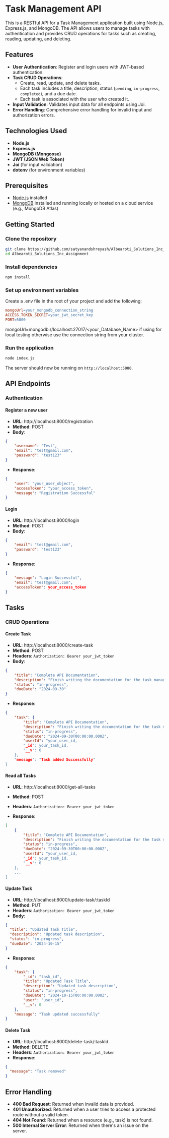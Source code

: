# Task Management API

This is a RESTful API for a Task Management application built using Node.js, Express.js, and MongoDB. The API allows users to manage tasks with authentication and provides CRUD operations for tasks such as creating, reading, updating, and deleting.

## Features

- **User Authentication**: Register and login users with JWT-based authentication.
- **Task CRUD Operations**:
  - Create, read, update, and delete tasks.
  - Each task includes a title, description, status (`pending`, `in-progress`, `completed`), and a due date.
  - Each task is associated with the user who created it.
- **Input Validation**: Validates input data for all endpoints using Joi.
- **Error Handling**: Comprehensive error handling for invalid input and authorization errors.

## Technologies Used

- **Node.js**
- **Express.js**
- **MongoDB (Mongoose)**
- **JWT (JSON Web Token)**
- **Joi** (for input validation)
- **dotenv** (for environment variables)

## Prerequisites

- [Node.js](https://nodejs.org/) installed
- [MongoDB](https://www.mongodb.com/) installed and running locally or hosted on a cloud service (e.g., MongoDB Atlas)

## Getting Started

### Clone the repository

```bash
git clone https://github.com/satyanandshreyash/Albearoti_Solutions_Inc_Assignment.git
cd Albearoti_Solutions_Inc_Assignment
```
### Install dependencies

```bash
npm install
```
### Set up environment variables

Create a .env file in the root of your project and add the following:

```makefile
mongoUrl=your_mongodb_connection_string
ACCESS_TOKEN_SECRET=your_jwt_secret_key
PORT=5000
```
mongoUrl=mongodb://localhost:27017/<your_Database_Name> if using for local testing otherwise use the connection string from your cluster.

### Run the application
```bash
node index.js
```
The server should now be running on `http://localhost:5000`.

## API Endpoints

### Authentication
#### Register a new user
- **URL**: http://localhost:8000/registration
- **Method**: POST
- **Body**: 
```json
{
    "username": "Test",
    "email": "test@gmail.com",
    "password": "test123"
}
```
- **Response**:
```json
{   
    "user": "your_user_object", 
    "accessToken": "your_access_token",
    "message": "Registration Successful"
}   
```
#### Login
- **URL**: http://localhost:8000/login
- **Method**: POST
- **Body**: 
```json
{
    "email": "test@gmail.com",
    "password": "test123"
}
```
- **Response**:
```json
{   
    "message": "Login Successful",
    "email": "test@gmail.com",
    "accessToken": your_access_token
}   
```
## Tasks
### CRUD Operations
#### Create Task

- **URL**: http://localhost:8000/create-task
- **Method**: POST
- **Headers**: `Authorization: Bearer your_jwt_token`
- **Body**: 
```json
{
    "title": "Complete API Documentation",
    "description": "Finish writing the documentation for the task management API.",
    "status": "in-progress",
    "dueDate": "2024-09-30"
}
```
- **Response**:
```json
{
    "task": {
        "title": "Complete API Documentation",
        "description": "Finish writing the documentation for the task management API.",
        "status": "in-progress",
        "dueDate": "2024-09-30T00:00:00.000Z",
        "userId": "your_user_id,
        "_id": your_task_id,
        "__v": 0
    },
    "message": "Task added Successfully"
} 
```

#### Read all Tasks
- **URL**: http://localhost:8000/get-all-tasks
- **Method**: POST
- **Headers**: `Authorization: Bearer your_jwt_token`

- **Response**:
```json
[
    {
        "title": "Complete API Documentation",
        "description": "Finish writing the documentation for the task management API.",
        "status": "in-progress",
        "dueDate": "2024-09-30T00:00:00.000Z",
        "userId": "your_user_id,
        "_id": your_task_id,
        "__v": 0
    },
    ...
]
```
#### Update Task

- **URL**: http://localhost:8000/update-task/:taskId
- **Method**: PUT
- **Headers**: `Authorization: Bearer your_jwt_token`
- **Body**: 
```json
{
  "title": "Updated Task Title",
  "description": "Updated task description",
  "status": "in-progress",
  "dueDate": "2024-10-15"
}

```
- **Response**:
```json
{
    "task": {
        "_id": "task_id",
        "title": "Updated Task Title",
        "description": "Updated task description",
        "status": "in-progress",
        "dueDate": "2024-10-15T00:00:00.000Z",
        "user": "user_id",
        "__v": 0
    },
    "message": "Task updated successfully"
}
```
#### Delete Task

- **URL**: http://localhost:8000/delete-task/:taskId
- **Method**: DELETE
- **Headers**: `Authorization: Bearer your_jwt_token`
- **Response**:
```json
{
  "message": "Task removed"
}

```

## Error Handling
- **400 Bad Request**: Returned when invalid data is provided.
- **401 Unauthorized**: Returned when a user tries to access a protected route without a valid token.
- **404 Not Found**: Returned when a resource (e.g., task) is not found.
- **500 Internal Server Error**: Returned when there's an issue on the server.
